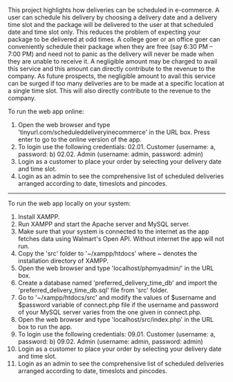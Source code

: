 This project highlights how deliveries can be scheduled in e-commerce. A user can schedule his delivery by choosing a delivery date and a delivery time slot and the package will be delivered to the user at that scheduled date and time slot only. This reduces the problem of expecting your package to be delivered at odd times. A college goer or an office goer can conveniently schedule their package when they are free (say 6:30 PM – 7:00 PM) and need not to panic as the delivery will never be made when they are unable to receive it. A negligible amount may be charged to avail this service and this amount can directly contribute to the revenue to the company. As future prospects, the negligible amount to avail this service can be surged if too many deliveries are to be made at a specific location at a single time slot. This will also directly contribute to the revenue to the company.

To run the web app online:

01. Open the web browser and type 'tinyurl.com/scheduleddeliveryinecommerce' in the URL box. Press enter to go to the online version of the app.
02. To login use the following credentials:
    02.01. Customer (username: a, password: b)
    02.02. Admin (username: admin, password: admin)
03. Login as a customer to place your order by selecting your delivery date and time slot.
04. Login as an admin to see the comprehensive list of scheduled deliveries arranged according to date, timeslots and pincodes.

-------------------------------------------------------------------------------------------------------------------------------------------------------------------

To run the web app locally on your system:

01. Install XAMPP.
02. Run XAMPP and start the Apache server and MySQL server.
03. Make sure that your system is connected to the internet as the app fetches data using Walmart's Open API. Without internet the app will not run.
04. Copy the 'src' folder to '~/xampp/htdocs' where ~ denotes the installation directory of XAMPP.
05. Open the web browser and type 'localhost/phpmyadmin/' in the URL box.
06. Create a database named 'preferred_delivery_time_db' and import the 'preferred_delivery_time_db.sql' file from 'src' folder.
07. Go to '~/xampp/htdocs/src' and modify the values of $username and $password variable of connect.php file if the username and password of your MySQL server varies from the one given in connect.php.
08. Open the web browser and type 'localhost/src/index.php' in the URL box to run the app.
09. To login use the following credentials:
    09.01. Customer (username: a, password: b)
    09.02. Admin (username: admin, password: admin)
10. Login as a customer to place your order by selecting your delivery date and time slot.
11. Login as an admin to see the comprehensive list of scheduled deliveries arranged according to date, timeslots and pincodes.